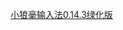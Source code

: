 [小狼毫输入法0.14.3绿化版](http://ys-f.ys168.com/263726935/915630476/iTw4gKs722N5L3V65LJL46/小狼毫输入法0.14.3绿化版2021.9.26.rar)